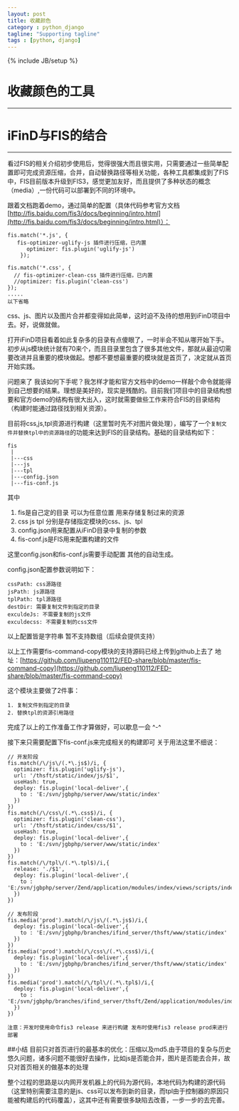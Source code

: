 ```yaml
---
layout: post
title: 收藏颜色
category : python_django
tagline: "Supporting tagline"
tags : [python, django]
---
```

{% include JB/setup %}
# 收藏颜色的工具
---
iFinD与FIS的结合
=

----------
看过FIS的相关介绍初步使用后，觉得很强大而且很实用，只需要通过一些简单配置即可完成资源压缩，合并，自动替换路径等相关功能，各种工具都集成到了FIS中，FIS目前版本升级到FIS3，感觉更加友好，而且提供了多种状态的概念（media）,一份代码可以部署到不同的环境中。
 

跟着文档跑着demo，通过简单的配置（具体代码参考官方文档[http://fis.baidu.com/fis3/docs/beginning/intro.html](http://fis.baidu.com/fis3/docs/beginning/intro.html)）：

    fis.match('*.js', {
	   fis-optimizer-uglify-js 插件进行压缩，已内置
		  optimizer: fis.plugin('uglify-js')
		});
	
	fis.match('*.css', {
	  // fis-optimizer-clean-css 插件进行压缩，已内置
	  //optimizer: fis.plugin('clean-css')
	});
	.....
	以下省略
	
css、js、图片以及图片合并都变得如此简单，这时迫不及待的想用到iFinD项目中去。好，说做就做。

打开iFinD项目看着如此复杂多的目录有点傻眼了，一时半会不知从哪开始下手。初步从js模块统计就有70来个，而且目录里包含了很多其他文件，那就从最迫切需要改进并且重要的模块做起。想都不要想最重要的模块就是首页了，决定就从首页开始实践。

问题来了 我该如何下手呢？我怎样才能和官方文档中的demo一样敲个命令就能得到自己想要的结果。理想是美好的，现实是残酷的。目前我们项目中的目录结构想要和官方demo的结构有很大出入，这时就需要做些工作来符合FIS的目录结构（构建时能通过路径找到相关资源）。

目前将css,js,tpl资源进行构建（这里暂时先不对图片做处理），编写了一个``复制文件并替换tpl中的资源路径``的功能来达到FIS的目录结构。基础的目录结构如下：

	fis
	 |
	 |---css
	 |---js
	 |---tpl	
	 |---config.json
	 |---fis-conf.js

其中

1. fis是自己定的目录 可以为任意位置 用来存储复制过来的资源
2. css js tpl 分别是存储指定模块的css、js、tpl
3. config.json用来配置从iFinD目录中复制的参数
4. fis-conf.js是FIS用来配置构建的文件


这里config.json和fis-conf.js需要手动配置 其他的自动生成。

config.json配置参数说明如下：

	cssPath: css源路径
	jsPath: js源路径
	tplPath: tpl源路径
	destDir: 需要复制文件到指定的目录
	exculdeJs: 不需要复制的js文件
	exculdecss: 不需要复制的css文件

以上配置皆是字符串 暂不支持数组（后续会提供支持）

以上工作需要fis-command-copy模块的支持源码已经上传到github上去了 地址：[https://github.com/liupeng110112/FED-share/blob/master/fis-command-copy](https://github.com/liupeng110112/FED-share/blob/master/fis-command-copy)

这个模块主要做了2件事：
	
	1. 复制文件到指定的目录
	2. 替换tpl的资源引用路径


	
完成了以上的工作准备工作才算做好，可以歇息一会 ^-^ 


接下来只需要配置下fis-conf.js来完成相关的构建即可 关于用法这里不细说：

	// 开发阶段
	fis.match(/\/js\/(.*\.js$)/i, {
	  optimizer: fis.plugin('uglify-js'),
	  url: '/thsft/static/index/js/$1',
	  useHash: true,
	  deploy: fis.plugin('local-deliver',{ 
	    to : 'E:/svn/jgbphp/server/www/static/index'
	  })
	})
	fis.match(/\/css\/(.*\.css$)/i, {
	  optimizer: fis.plugin('clean-css'),
	  url: '/thsft/static/index/css/$1',
	  useHash: true,
	  deploy: fis.plugin('local-deliver',{ 
	    to : 'E:/svn/jgbphp/server/www/static/index'
	  })
	})
	fis.match(/\/tpl\/(.*\.tpl$)/i,{
	  release: './$1',
	  deploy: fis.plugin('local-deliver',{ 
	    to : 'E:/svn/jgbphp/server/Zend/application/modules/index/views/scripts/index/'
	  })
	})
	
	// 发布阶段
	fis.media('prod').match(/\/js\/(.*\.js$)/i,{
	  deploy: fis.plugin('local-deliver',{ 
	    to : 'E:/svn/jgbphp/branches/ifind_server/thsft/www/static/index'
	  })
	})
	fis.media('prod').match(/\/css\/(.*\.css$)/i,{
	  deploy: fis.plugin('local-deliver',{ 
	    to : 'E:/svn/jgbphp/branches/ifind_server/thsft/www/static/index'
	  })
	})
	fis.media('prod').match(/\/tpl\/(.*\.tpl$)/i,{
	  deploy: fis.plugin('local-deliver',{ 
	    to : 'E:/svn/jgbphp/branches/ifind_server/thsft/Zend/application/modules/index/views/scripts/index'
	  })
	})

``注意：开发时使用命令fis3 release 来进行构建 发布时使用fis3 release prod来进行部署``


##小结
目前只对首页进行的最基本的优化：压缩以及md5.由于项目的复杂与历史悠久问题，诸多问题不能很好去操作，比如js是否能合并，图片是否能去合并，故只对首页相关的做基本的处理

整个过程的思路是以内网开发机器上的代码为源代码，本地代码为构建的源代码（这里特别需要注意的是js、css可以发布到新的目录，而tpl由于控制器的原因只能被构建后的代码覆盖），这其中还有需要很多缺陷去改善，一步一步的去完善。



	


